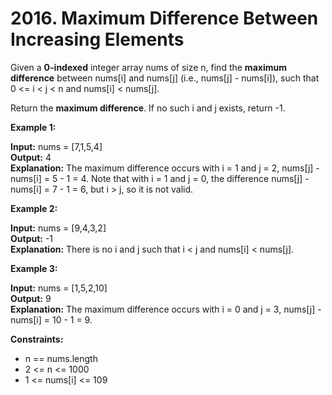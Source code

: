 # 2016. Maximum Difference Between Increasing Elements
Given a **0-indexed** integer array nums of size n, find the **maximum difference** between nums[i] and nums[j] (i.e., nums[j] - nums[i]), such that 0 <= i < j < n and nums[i] < nums[j].

Return the **maximum difference**. If no such i and j exists, return -1.

**Example 1:**

**Input:** nums = [7,1,5,4] <br>
**Output:** 4<br>
**Explanation:**
The maximum difference occurs with i = 1 and j = 2, nums[j] - nums[i] = 5 - 1 = 4.
Note that with i = 1 and j = 0, the difference nums[j] - nums[i] = 7 - 1 = 6, but i > j, so it is not valid.<br>

**Example 2:**

**Input:** nums = [9,4,3,2]<br>
**Output:** -1<br>
**Explanation:**
There is no i and j such that i < j and nums[i] < nums[j].<br>

**Example 3:**

**Input:** nums = [1,5,2,10]<br>
**Output:** 9<br>
**Explanation:** 
The maximum difference occurs with i = 0 and j = 3, nums[j] - nums[i] = 10 - 1 = 9.<br>
 

**Constraints:**

* n == nums.length
* 2 <= n <= 1000
* 1 <= nums[i] <= 109
